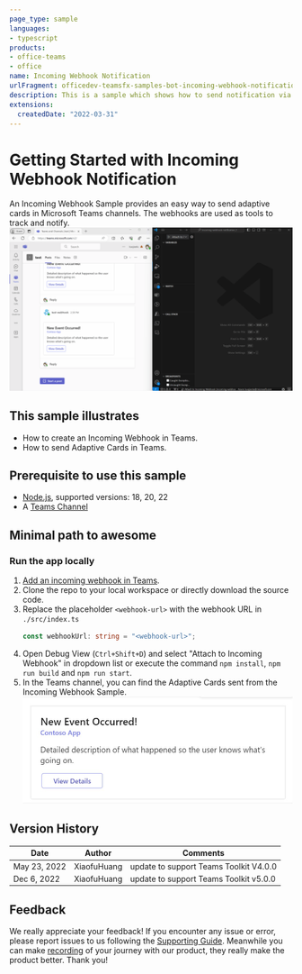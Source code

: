 ```yaml
---
page_type: sample
languages:
- typescript
products:
- office-teams
- office
name: Incoming Webhook Notification
urlFragment: officedev-teamsfx-samples-bot-incoming-webhook-notification
description: This is a sample which shows how to send notification via Incoming Webhook in Microsoft Teams channels.
extensions:
  createdDate: "2022-03-31"
---
```

# Getting Started with Incoming Webhook Notification
An Incoming Webhook Sample provides an easy way to send adaptive cards in Microsoft Teams channels. The webhooks are used as tools to track and notify.
![Incoming Webhook Overall](./assets/sampleDemo.gif)

## This sample illustrates
- How to create an Incoming Webhook in Teams.
- How to send Adaptive Cards in Teams.

## Prerequisite to use this sample
- [Node.js](https://nodejs.org/), supported versions: 18, 20, 22
- A [Teams Channel](https://docs.microsoft.com/en-us/microsoftteams/teams-channels-overview)

## Minimal path to awesome
### Run the app locally
1. [Add an incoming webhook in Teams](https://docs.microsoft.com/en-us/microsoftteams/platform/webhooks-and-connectors/how-to/add-incoming-webhook#create-an-incoming-webhook-1). 
1. Clone the repo to your local workspace or directly download the source code.
1. Replace the placeholder `<webhook-url>` with the webhook URL in `./src/index.ts`
    ```ts
    const webhookUrl: string = "<webhook-url>";
    ```
1. Open Debug View (`Ctrl+Shift+D`) and select "Attach to Incoming Webhook" in dropdown list or execute the command `npm install`, `npm run build` and `npm run start`. 
1. In the Teams channel, you can find the Adaptive Cards sent from the Incoming Webhook Sample. 
![default](./images/default.jpg)

## Version History
| Date         | Author       | Comments                               |
| ------------ | ------------ | -------------------------------------- |
| May 23, 2022 | XiaofuHuang  | update to support Teams Toolkit V4.0.0 |
| Dec 6, 2022  | XiaofuHuang  | update to support Teams Toolkit v5.0.0 |

## Feedback
We really appreciate your feedback! If you encounter any issue or error, please report issues to us following the [Supporting Guide](https://github.com/OfficeDev/TeamsFx-Samples/blob/dev/SUPPORT.md). Meanwhile you can make [recording](https://aka.ms/teamsfx-record) of your journey with our product, they really make the product better. Thank you!